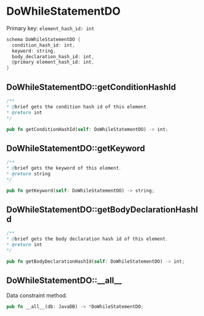 # DoWhileStatementDO

Primary key: `element_hash_id: int`

```rust
schema DoWhileStatementDO {
  condition_hash_id: int,
  keyword: string,
  body_declaration_hash_id: int,
  @primary element_hash_id: int,
}
```
## DoWhileStatementDO::getConditionHashId

```java
/**
* @brief gets the condition hash id of this element.
* @return int
*/
```
```rust
pub fn getConditionHashId(self: DoWhileStatementDO) -> int;
```
## DoWhileStatementDO::getKeyword

```java
/**
* @brief gets the keyword of this element.
* @return string
*/
```
```rust
pub fn getKeyword(self: DoWhileStatementDO) -> string;
```
## DoWhileStatementDO::getBodyDeclarationHashId

```java
/**
* @brief gets the body declaration hash id of this element.
* @return int
*/
```
```rust
pub fn getBodyDeclarationHashId(self: DoWhileStatementDO) -> int;
```
## DoWhileStatementDO::\_\_all\_\_

Data constraint method.

```rust
pub fn __all__(db: JavaDB) -> *DoWhileStatementDO;
```
